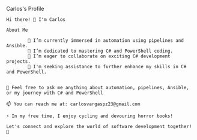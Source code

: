 
Carlos's Profile




    Hi there! 👋 I'm Carlos

    About Me

            🔭 I’m currently immersed in automation using pipelines and Ansible.
            🌱 I’m dedicated to mastering C# and PowerShell coding.
            👯 I’m eager to collaborate on exciting C# development projects.
            🤔 I'm seeking assistance to further enhance my skills in C# and PowerShell.


    💬 Feel free to ask me anything about automation, pipelines, Ansible, or my journey with C# and PowerShell

    📫 You can reach me at: carlosvargaspz23@gmail.com

    ⚡ In my free time, I enjoy cycling and devouring horror books!

    Let's connect and explore the world of software development together! 🚀
